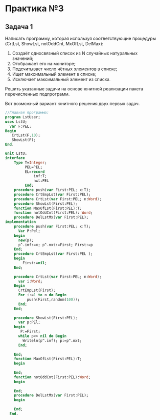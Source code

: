 # Практика №3

## Задача 1

Написать программу, которая используя соответствующие процедуры (CrtLst, ShowLst, notOddCnt, MxOfLst, DelMax):

1. Создаёт односвязный список из N случайных натуральных значений;
2. Отображает его на мониторе;
3. Подсчитывает число чётных элементов в списке;
4. Ищет максимальный элемент в списке;
5. Исключает максимальный элемент из списка.

Решить указанные задачи на основе юнитной реализации пакета перечисленных подпрограмм.


Вот возможный вариант юнитного решения двух первых задач.

```pascal
//Главная программа:
program LstUser;
uses LstU;
  var F:PEL;
Begin
   CrtLst(F,10);
   ShowLst(F);
End.
```

```pascal
unit LstU;
interface
    Type T=Integer;
         PEL=^EL;
         EL=record
             inf:T;
             nxt:PEL
         End;
    procedure push(var First:PEL; x:T);
    procedure CrtEmpLst(var First:PEL);
    procedure CrtLst(var First:PEL; n:Word);
    procedure ShowLst(First:PEL);
    function MaxOfLst(First:PEL):T;
    function notOddCnt(First:PEL): Word;
    procedure DelLstMx(var First:PEL);
implementation
    procedure push(var First:PEL; x:T);
      Var P:Pel;
    begin
      new(p);
      p^.inf:=x; p^.nxt:=First; First:=p
    End;
    procedure CrtEmpLst(var First:PEL );
    begin
        First:=nil;
    End;
   
    procedure CrtLst(var First:PEL; n:Word);
      var i:Word;
    Begin
      CrtEmpLst(First);
      For i:=1 to n do Begin
          push(First,random(100));
      End;
    End;
   
    procedure ShowLst(First:PEL);
      var p:PEl;
    begin
       P:=First;
      while p<> nil do Begin
        Writeln(p^.inf); p:=p^.nxt;
      End;
   
    End;
    function MaxOfLst(First:PEL):T;
    begin
   
    End;
    function notOddCnt(First:PEL):Word;
    begin
   
    End;
    procedure DelLstMx(var First:PEL);
    begin
   
    End;
  End.
```